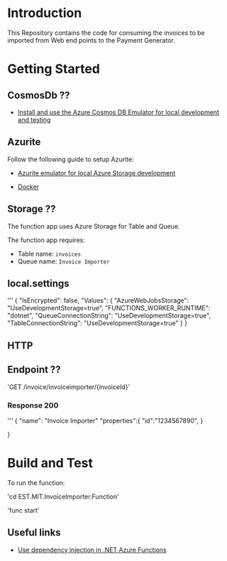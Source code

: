 # Introduction 
This Repository contains the code for consuming the invoices to be imported from Web end points to the Payment Generator. 

# Getting Started 

## CosmosDb ??

- [Install and use the Azure Cosmos DB Emulator for local development and testing](https://learn.microsoft.com/en-us/azure/cosmos-db/local-emulator?tabs=ssl-netstd21)

## Azurite

Follow the following guide to setup Azurite:

- [Azurite emulator for local Azure Storage development](https://dev.azure.com/defragovuk/DEFRA-EST/_wiki/wikis/DEFRA-EST/7722/Azurite-emulator-for-local-Azure-Storage-development)

- [Docker](https://dev.azure.com/defragovuk/DEFRA-EST/_wiki/wikis/DEFRA-EST/9601/Azurite-with-Docker)

## Storage ??

The function app uses Azure Storage for Table and Queue.

The function app requires:

- Table name: `invoices`
- Queue name: `Invoice Importer`

## local.settings

'''
{
    "IsEncrypted": false,
    "Values": {
        "AzureWebJobsStorage": "UseDevelopmentStorage=true",
        "FUNCTIONS_WORKER_RUNTIME": "dotnet",
        "QueueConnectionString": "UseDevelopmentStorage=true",
        "TableConnectionString": "UseDevelopmentStorage=true"
    }
}



## HTTP

## Endpoint ??

'GET /invoice/invoiceimporter/{invoiceId}'

### Response 200

'''
{
	"name": "Invoice Importer"
	"properties":{
	"id":"1234567890",
	}
	 
}

# Build and Test 
To run the function:

'cd EST.MIT.InvoiceImporter.Function'

'func start'

## Useful links

- [Use dependency injection in .NET Azure Functions](https://learn.microsoft.com/en-us/azure/azure-functions/functions-dotnet-dependency-injection)

